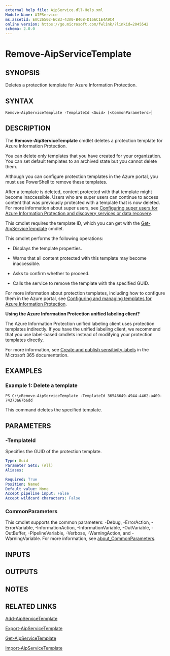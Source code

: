 ```yaml
---
external help file: AipService.dll-Help.xml
Module Name: AIPService
ms.assetid: EAC26502-ECB3-43A0-B468-D166C1E4A9C4
online version: https://go.microsoft.com/fwlink/?linkid=2045542
schema: 2.0.0
---
```


# Remove-AipServiceTemplate

## SYNOPSIS
Deletes a protection template for Azure Information Protection.

## SYNTAX

```
Remove-AipServiceTemplate -TemplateId <Guid> [<CommonParameters>]
```

## DESCRIPTION
The **Remove-AipServiceTemplate** cmdlet deletes a protection template for Azure Information Protection.

You can delete only templates that you have created for your organization. You can set default templates to an archived state but you cannot delete them.

Although you can configure protection templates in the Azure portal, you must use PowerShell to remove these templates.

After a template is deleted, content protected with that template might become inaccessible. Users who are super users can continue to access content that was previously protected with a template that is now deleted. For more information about super users, see [Configuring super users for Azure Information Protection and discovery services or data recovery](/information-protection/deploy-use/configure-super-users).

This cmdlet requires the template ID, which you can get with the [Get-AipServiceTemplate](./Get-AipServiceTemplate.md) cmdlet.

This cmdlet performs the following operations:

- Displays the template properties.

- Warns that all content protected with this template may become inaccessible.

- Asks to confirm whether to proceed.

- Calls the service to remove the template with the specified GUID.

For more information about protection templates, including how to configure them in the Azure portal, see [Configuring and managing templates for Azure Information Protection](/information-protection/deploy-use/configure-policy-templates).

**Using the Azure Information Protection unified labeling client?**

The Azure Information Protection unified labeling client uses protection templates indirectly. If you have the unified labeling client, we recommend that you use label-based cmdlets instead of modifying your protection templates directly.

For more information, see [Create and publish sensitivity labels](/microsoft-365/compliance/create-sensitivity-labels) in the Microsoft 365 documentation.

## EXAMPLES

### Example 1: Delete a template
```
PS C:\>Remove-AipServiceTemplate -TemplateId 36546649-4944-4462-a409-74373a67b6dd
```

This command deletes the specified template.

## PARAMETERS

### -TemplateId
Specifies the GUID of the protection template.

```yaml
Type: Guid
Parameter Sets: (All)
Aliases:

Required: True
Position: Named
Default value: None
Accept pipeline input: False
Accept wildcard characters: False
```

### CommonParameters
This cmdlet supports the common parameters: -Debug, -ErrorAction, -ErrorVariable, -InformationAction, -InformationVariable, -OutVariable, -OutBuffer, -PipelineVariable, -Verbose, -WarningAction, and -WarningVariable. For more information, see [about_CommonParameters](/powershell/module/microsoft.powershell.core/about/about_commonparameters).

## INPUTS

## OUTPUTS

## NOTES

## RELATED LINKS

[Add-AipServiceTemplate](./Add-AipServiceTemplate.md)

[Export-AipServiceTemplate](./Export-AipServiceTemplate.md)

[Get-AipServiceTemplate](./Get-AipServiceTemplate.md)

[Import-AipServiceTemplate](./Import-AipServiceTemplate.md)